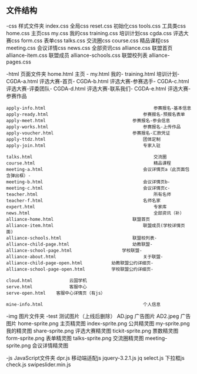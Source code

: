 ## 文件结构
 
 -css   样式文件夹
    index.css       		全局css
    reset.css       		初始化css
    tools.css       		工具类css
    home.css        	主页css
    my.css          		我的css
    training.css    		培训计划css
    cgda.css				评选大赛css
	form.css        		表单css
	talks.css				交流圈css
	course.css			精品课程css
	meeting.css		会议详情css
	news.css				全部资讯css
	alliance.css     	联盟首页
	alliance-item.css	联盟成员
	alliance-schools.css		联盟校列表
	alliance-pages.css

 
 -html  页面文件夹
    home.html       	    									主页 -
    my.html         	        									我的-
    training.html   	    									培训计划-
    CGDA-a.html  										评选大赛-首页-
    CGDA-b.html  										评选大赛-参赛选手-
	CGDA-c.html  										评选大赛-评委团队-
	CGDA-d.html  										评选大赛-联系我们-
	CGDA-e.html  										评选大赛-参赛作品
	
	apply-info.html 										参赛报名-基本信息 
	apply-ready.html									参赛报名-预报名表单
	apply-meet.html									参赛报名-参会信息
	apply-works.html 									参赛报名-上传作品
	apply-voucher.html 								参赛报名-汇款凭证
	apply-ttdz.html										团体定制
	apply-join.html										专家入驻
	
	talks.html 												交流圈
	course.html 											精品课程
	meeting-a.html										会议详情页a（此页面包含弹出框）-
	meeting-b.html										会议详情页b-
	meeting-c.html										会议详情页c-
	teacher.html											所有名师
	teacher-f.html										名师名家
	expert.html												专家库
	news.html												全部资讯（补）
	alliance-home.html     							联盟首页
	alliance-item.html									联盟成员(学校详情页面)
	alliance-schools.html							联盟校列表-
	alliance-child-page.html 						幼教联盟-
	alliance-school-page.html					学校联盟-
	alliance-about.html 								关于联盟-
	alliance-child-page-open.html			幼教联盟公约详细页-
	alliance-school-page-open.html			学校联盟公约详细页-
	
	cloud.html   			云国学机
	serve.html              客服中心
	serve-open.html    客服中心详情页（有js）
	
	mine-info.html										个人信息

 -img   图片文件夹
    -test   				测试图片（上线后删除）
    AD.jpg  			广告图片
    AD2.jpeg			广告图片
    home-sprite.png 	主页精灵图
    index-sprite.png	公共精灵图
    my-sprite.png		我的精灵图
    share-sprite.png	评选大赛精灵图
    tickit-sprite.png		票数精灵图 
    form-sprite.png		表单精灵图
    talks-sprite.png		交流圈精灵图
    meeting-sprite.png	会议详情精灵图


 -js    JavaScript文件夹
    dpr.js          				移动端适配js
    jquery-3.2.1.js			jq
    select.js					下拉框js
    check.js
    swipeslider.min.js
